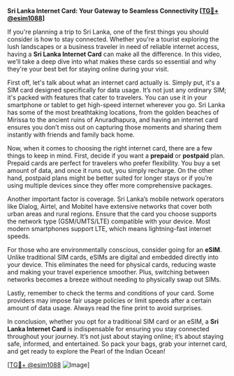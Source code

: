 **Sri Lanka Internet Card: Your Gateway to Seamless Connectivity [[TG💪+ @esim1088](https://t.me/s/esim1088)]**

If you're planning a trip to Sri Lanka, one of the first things you should consider is how to stay connected. Whether you're a tourist exploring the lush landscapes or a business traveler in need of reliable internet access, having a **Sri Lanka Internet Card** can make all the difference. In this video, we'll take a deep dive into what makes these cards so essential and why they're your best bet for staying online during your visit.

First off, let's talk about what an internet card actually is. Simply put, it's a SIM card designed specifically for data usage. It’s not just any ordinary SIM; it's packed with features that cater to travelers. You can use it in your smartphone or tablet to get high-speed internet wherever you go. Sri Lanka has some of the most breathtaking locations, from the golden beaches of Mirissa to the ancient ruins of Anuradhapura, and having an internet card ensures you don’t miss out on capturing those moments and sharing them instantly with friends and family back home.

Now, when it comes to choosing the right internet card, there are a few things to keep in mind. First, decide if you want a **prepaid** or **postpaid** plan. Prepaid cards are perfect for travelers who prefer flexibility. You buy a set amount of data, and once it runs out, you simply recharge. On the other hand, postpaid plans might be better suited for longer stays or if you’re using multiple devices since they offer more comprehensive packages.

Another important factor is coverage. Sri Lanka’s mobile network operators like Dialog, Airtel, and Mobitel have extensive networks that cover both urban areas and rural regions. Ensure that the card you choose supports the network type (GSM/UMTS/LTE) compatible with your device. Most modern smartphones support LTE, which means lightning-fast internet speeds.

For those who are environmentally conscious, consider going for an **eSIM**. Unlike traditional SIM cards, eSIMs are digital and embedded directly into your device. This eliminates the need for physical cards, reducing waste and making your travel experience smoother. Plus, switching between networks becomes a breeze without needing to physically swap out SIMs.

Lastly, remember to check the terms and conditions of your card. Some providers may impose fair usage policies or limit speeds after a certain amount of data usage. Always read the fine print to avoid surprises.

In conclusion, whether you opt for a traditional SIM card or an eSIM, a **Sri Lanka Internet Card** is indispensable for ensuring you stay connected throughout your journey. It’s not just about staying online; it’s about staying safe, informed, and entertained. So pack your bags, grab your internet card, and get ready to explore the Pearl of the Indian Ocean!

[[TG💪+ @esim1088](https://t.me/s/esim1088) ![Image](https://i.postimg.cc/Y0z9fWf4/image.png)]